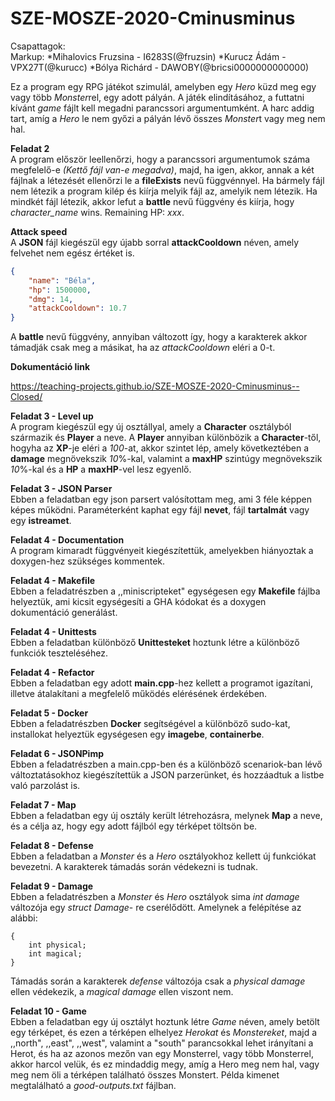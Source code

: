 # SZE-MOSZE-2020-Cminusminus

Csapattagok: \
Markup: *Mihalovics Fruzsina - I6283S(@fruzsin)
		*Kurucz Ádám - VPX27T(@kurucc)
		*Bólya Richárd - DAWOBY(@bricsi0000000000000)
		

Ez a program egy RPG játékot szimulál, amelyben egy *Hero* küzd meg egy vagy több *Monster*rel, egy adott pályán. A játék elindításához, a futtatni kívánt *game* fájlt kell megadni parancssori argumentumként. A harc addig tart, amíg a *Hero* le nem győzi a pályán lévő összes *Monster*t vagy meg nem hal. 



**Feladat 2** \
A program először leellenőrzi, hogy a parancssori argumentumok száma megfelelő-e *(Kettő fájl van-e megadva)*, majd, ha igen, akkor, annak a két fájlnak a létezését ellenőrzi le a **fileExists** nevű függvénnyel. Ha bármely fájl nem létezik a program kilép és kiírja melyik fájl az, amelyik nem létezik. Ha mindkét fájl létezik, akkor lefut a **battle** nevű függvény és kiírja, hogy *character_name* wins. Remaining HP: *xxx*.

**Attack speed** \
A **JSON** fájl kiegészül egy újabb sorral **attackCooldown** néven, amely felvehet nem egész értéket is.
```json
{
    "name": "Béla",
    "hp": 1500000,
    "dmg": 14,
    "attackCooldown": 10.7
}
```
A **battle** nevű függvény, annyiban változott így, hogy a karakterek akkor támadják csak meg a másikat, ha az *attackCooldown* eléri a 0-t.


**Dokumentáció link** 

https://teaching-projects.github.io/SZE-MOSZE-2020-Cminusminus--Closed/

**Feladat 3 - Level up** \
A program kiegészül egy új osztállyal, amely a **Character** osztályból származik és **Player** a neve. A **Player** annyiban különbözik a **Character**-től, hogyha az **XP**-je eléri a *100*-at, akkor szintet lép, amely következtében a **damage** megnövekszik *10*%-kal, valamint a **maxHP** szintúgy megnövekszik *10*%-kal és a **HP** a **maxHP**-vel lesz egyenlő.

**Feladat 3 - JSON Parser** \
Ebben a feladatban egy json parsert valósítottam meg, ami 3 féle képpen képes működni. Paraméterként kaphat egy fájl **nevet**, fájl **tartalmát** vagy egy **istreamet**.

**Feladat 4 - Documentation** \
A program kimaradt függvényeit kiegészítettük, amelyekben hiányoztak a doxygen-hez szükséges kommentek.

**Feladat 4 - Makefile** \
Ebben a feladatrészben a ,,miniscripteket" egységesen egy **Makefile** fájlba helyeztük, ami kicsit egységesíti a GHA kódokat és a doxygen dokumentáció generálást.

**Feladat 4 - Unittests** \
Ebben a feladatban különböző **Unittesteket** hoztunk létre a különböző funkciók teszteléséhez.

**Feladat 4 - Refactor** \
Ebben a feladatban egy adott **main.cpp**-hez kellett a programot igazítani, illetve átalakítani a megfelelő működés elérésének érdekében.

**Feladat 5 - Docker** \
Ebben a feladatrészben **Docker** segítségével a különböző sudo-kat, installokat helyeztük egységesen egy **imagebe**, **containerbe**.

**Feladat 6 - JSONPimp** \
Ebben a feladatrészben a main.cpp-ben és a különböző scenariok-ban lévő változtatásokhoz kiegészítettük a JSON parzerünket, és hozzáadtuk a listbe való parzolást is.

**Feladat 7 - Map** \
Ebben a feladatban egy új osztály került létrehozásra, melynek **Map** a neve, és a célja az, hogy egy adott fájlból egy térképet töltsön be.

**Feladat 8 - Defense** \
Ebben a feladatban a *Monster* és a *Hero* osztályokhoz kellett új funkciókat bevezetni. A karakterek támadás során védekezni is tudnak.

**Feladat 9 - Damage** \
Ebben a feladatrészben a *Monster* és *Hero* osztályok sima *int damage* változója egy *struct Damage*- re cserélődött. Amelynek a felépítése az alábbi:
```struct Damage
{
    int physical;
	int magical;
}
```
Támadás során a karakterek *defense* változója csak a *physical damage* ellen védekezik, a *magical damage* ellen viszont nem.

**Feladat 10 - Game** \
Ebben a feladatban egy új osztályt hoztunk létre *Game* néven, amely betölt egy térképet, és ezen a térképen elhelyez *Herokat* és *Monstereket*, majd a ,,north", ,,east", ,,west", valamint a "south" parancsokkal lehet irányítani a Herot, és ha az azonos mezőn van egy Monsterrel, vagy több Monsterrel, akkor harcol velük, és ez mindaddig megy, amíg a Hero meg nem hal, vagy meg nem öli a térképen található összes Monstert. Példa kimenet megtalálható a *good-outputs.txt* fájlban.